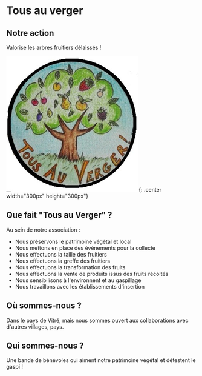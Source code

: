 # Tous au verger

## Notre action

Valorise les arbres fruitiers délaissés !

![Tous au Verger](images/logo.jpg){: .center width="300px" height="300px"}

## Que fait "Tous au Verger" ?

Au sein de notre association :

- Nous préservons le patrimoine végétal et local
- Nous mettons en place des évènements pour la collecte
- Nous effectuons la taille des fruitiers
- Nous effectuons la greffe des fruitiers
- Nous effectuons la transformation des fruits
- Nous effectuons la vente de produits issus des fruits récoltés
- Nous sensibilisons à l'environnent et au gaspillage
- Nous travaillons avec les établissements d'insertion

## Où sommes-nous ?

Dans le pays de Vitré, mais nous sommes ouvert aux collaborations avec d'autres villages, pays.

## Qui sommes-nous ?

Une bande de bénévoles qui aiment notre patrimoine végétal et détestent le gaspi ! 

